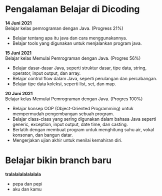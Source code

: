 # Pengalaman Belajar di Dicoding

**14 Juni 2021**<br>
Belajar kelas pemrograman dengan Java. (Progress 21%)
* Belajar tentang apa itu java dan cara menggunakannya.
* Belajar tools yang digunakan untuk menjalankan program java.

**15 Juni 2021**<br>
Belajar kelas Memulai Pemrograman dengan Java. (Progres 56%)
* Belajar dasar-dasar Java, seperti struktur dasar, tipe data, string, operator, input output, dan array.
* Belajar control flow dalam Java, seperti perulangan dan percabangan.
* Belajar tipe data koleksi, seperti list, set, dan map.

**20 Juni 2021**<br>
Belajar kelas Memulai Pemrograman dengan Java. (Progres 100%)
* Belajar konsep OOP (Object-Oriented Programming) untuk mempermudah pengembangan sebuah program.
* Belajar class-class yang sering digunakan dalam bahasa Java seperti generic, exception, input output, date time, dan casting.
* Berlatih dengan membuat program untuk menghitung suhu air, vokal konsonan, dan bangun datar.
* Mengerjakan ujian akhir untuk menilai kemahiran diri.



# Belajar bikin branch baru
**tralalalalalalalala**
* pepa dan pepi
* aku dan kamu
